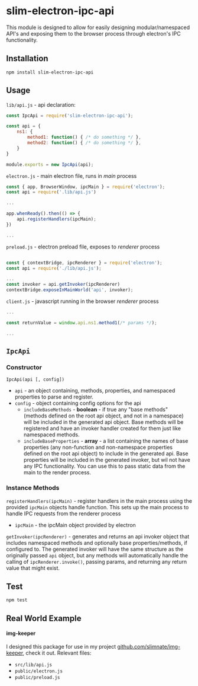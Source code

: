 # slim-electron-ipc-api

This module is designed to allow for easily designing modular/namespaced API's and exposing them to the browser process through electron's IPC functionality.

## Installation

```
npm install slim-electron-ipc-api
```

## Usage
`lib/api.js` - api declaration: 
```js
const IpcApi = require('slim-electron-ipc-api');

const api = {
    ns1: {
        method1: function() { /* do something */ },
        method2: function() { /* do something */ },
    }
}

module.exports = new IpcApi(api);
```

`electron.js` - main electron file, runs in _main_ process
```js
const { app, BrowserWindow, ipcMain } = require('electron');
const api = require('.lib/api.js')

...

app.whenReady().then(() => {
    api.registerHandlers(ipcMain);
})

...
```

`preload.js` - electron preload file, exposes to _renderer_ process
```js

const { contextBridge, ipcRenderer } = require('electron');
const api = require('./lib/api.js');

...
const invoker = api.getInvoker(ipcRenderer)
contextBridge.exposeInMainWorld('api', invoker);
```

`client.js` - javascript running in the browser _renderer_ process
```js
...

const returnValue = window.api.ns1.method1(/* params */);

...
```

## `IpcApi`

### Constructor

`IpcApi(api [, config])`
- `api` - an object containing, methods, properties, and namespaced properties to parse and register.
- `config` - object containing config options for the api
    - `includeBaseMethods` - **boolean** - if true any "base methods" (methods defined on the root api object, and not in a namespace) will be included in the generated api object. Base methods will be registered and have an invoker handler created for them just like namespaced methods.
    - `includeBaseProperties` - **array** - a list containing the names of base properties (any non-function and non-namespace properties defined on the root api object) to include in the generated api. Base properties will be included in the generated invoker, but wil not have any IPC functionality. You can use this to pass static data from the main to the render process.

### Instance Methods
`registerHandlers(ipcMain)` - register handlers in the main process using the provided `ipcMain` objects handle function. This sets up the main process to handle IPC requests from the renderer process
- `ipcMain` - the ipcMain object provided by electron

`getInvoker(ipcRenderer)` - generates and returns an api invoker object that includes namespaced methods and optionally base properties/methods, if configured to. The generated invoker will have the same structure as the originally passed `api` object, but any methods will automatically handle the calling of `ipcRenderer.invoke()`, passing params, and returning any return value that might exist.

## Test

```
npm test
```

## Real World Example

#### img-keeper
I designed this package for use in my project [github.com/slimnate/img-keeper](img-keeper), check it out. Relevant files:
- `src/lib/api.js`
- `public/electron.js`
- `public/preload.js`